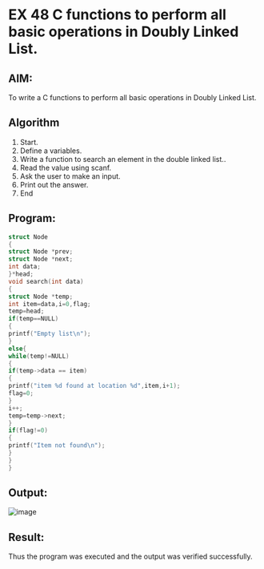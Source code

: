 # EX 48 C functions to perform all basic operations in Doubly Linked List.
## AIM:
To write a C functions to perform all basic operations in Doubly Linked List.

## Algorithm
1. Start.
2. Define a variables.
3. Write a function to search an element in the double linked list..
4. Read the value using scanf.
5. Ask the user to make an input.
6. Print out the answer.
7. End

## Program:
```c
struct Node
{
struct Node *prev; 
struct Node *next; 
int data;
}*head;
void search(int data)
{
struct Node *temp;
int item=data,i=0,flag; 
temp=head; 
if(temp==NULL)
{
printf("Empty list\n");
}
else{
while(temp!=NULL)
{
if(temp->data == item)
{
printf("item %d found at location %d",item,i+1); 
flag=0;
}
i++;
temp=temp->next;
}
if(flag!=0)
{
printf("Item not found\n");
}
}
}

```

## Output:

![image](https://github.com/user-attachments/assets/c5b8ad6d-9640-44e9-b510-8fa62b8d8954)



## Result:
Thus the program was executed and the output was verified successfully.
